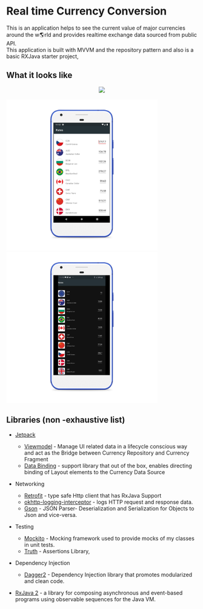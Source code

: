 # Real time Currency Conversion  
  
This is an  application helps to see the current value of major currencies around the w:earth_americas:rld and provides realtime exchange data sourced from  public API.  
This application is built with MVVM and the repository pattern and also is a basic RXJava starter project,

  
## What it looks like  
  
<p align="center">  
<img src="documentation/currency-convert.gif" height="700" />  
</p>  
<div>  
<img src="documentation/screenshot_bright.png" height="400" />  
<img src="documentation/screenshot_dark.png" height="400" />  
</div>  
  
## Libraries  (non -exhaustive list)
  
- [Jetpack](https://developer.android.com/jetpack)  
  - [Viewmodel](https://developer.android.com/topic/libraries/architecture/viewmodel) - Manage UI related data in a lifecycle conscious way   
  and act as the Bridge  between Currency Repository  and Currency Fragment  
  - [Data Binding](https://developer.android.com/topic/libraries/data-binding) - support library that out of the box, enables directing binding of Layout elements to the Currency Data Source  
    
- Networking  
  - [Retrofit](https://square.github.io/retrofit/) - type safe Http client that has RxJava Support  
  - [okhttp-logging-interceptor](https://github.com/square/okhttp/blob/master/okhttp-logging-interceptor/README.md) - logs HTTP request and response data.  
  - [Gson](https://github.com/google/gson) - JSON Parser- Deserialization and Serialization for Objects to Json and vice-versa.  
- Testing  
  - [Mockito](https://site.mockito.org/) - Mocking framework used to provide mocks of my classes in unit tests.  
  - [Truth](https://truth.dev/) - Assertions Library,  
- Dependency Injection  
  - [Dagger2](https://github.com/google/dagger) - Dependency Injection library that promotes modularized and clean code.  
   
- [RxJava 2](https://github.com/ReactiveX/RxJava) - a library for composing asynchronous and event-based programs using observable sequences for the Java VM.
